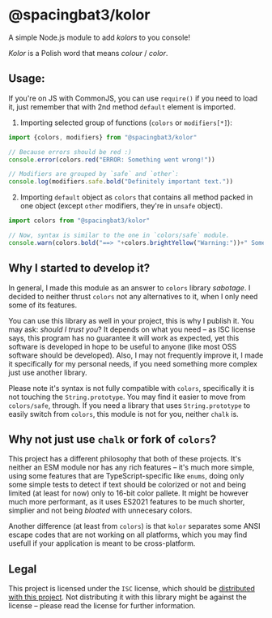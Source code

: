 # @spacingbat3/kolor

A simple Node.js module to add *kolors* to you console!

*Kolor* is a Polish word that means *colour* / *color*.

## Usage:

If you're on JS with CommonJS, you can use `require()` if you need to load it,
just remember that with 2nd method `default` element is imported.

1. Importing selected group of functions (`colors` or `modifiers[*]`):
```ts
import {colors, modifiers} from "@spacingbat3/kolor"

// Because errors should be red :)
console.error(colors.red("ERROR: Something went wrong!"))

// Modifiers are grouped by `safe` and `other`:
console.log(modifiers.safe.bold("Definitely important text."))
```

2. Importing `default` object as `colors` that contains all method packed in one
   object (except `other` modifiers, they're in `unsafe` object).
```ts
import colors from "@spacingbat3/kolor"

// Now, syntax is similar to the one in `colors/safe` module.
console.warn(colors.bold("==> "+colors.brightYellow("Warning:"))+" Something happened!")
```

## Why I started to develop it?

In general, I made this module as an answer to `colors` library *sabotage*. I
decided to neither thrust `colors` not any alternatives to it, when I only need
some of its features.

You can use this library as well in your project, this is why I publish it.
You may ask: *should I trust you*? It depends on what you need – as ISC license
says, this program has no guarantee it will work as expected, yet this software
is developed in hope to be useful to anyone (like most OSS software should be
developed). Also, I may not frequently improve it, I made it specifically for my
personal needs, if you need something more complex just use another library.

Please note it's syntax is not fully compatible with `colors`, specifically it
is not touching the `String.prototype`. You may find it easier to move from
`colors/safe`, through. If you need a library that uses `String.prototype` to
easily switch from `colors`, this module is not for you, neither `chalk` is.

## Why not just use `chalk` or fork of `colors`?

This project has a different philosophy that both of these projects. It's
neither an ESM module nor has any rich features – it's much more simple, using
some features that are TypeScript-specific like `enums`, doing only some simple
tests to detect if text should be colorized or not and being limited (at least
for now) only to 16-bit color pallete. It might be however much more performant,
as it uses ES2021 features to be much shorter, simplier and not being *bloated*
with unnecesary colors.

Another difference (at least from `colors`) is that `kolor` separates some
ANSI escape codes that are not working on all platforms, which you may find
usefull if your application is meant to be cross-platform.

## Legal

This project is licensed under the `ISC` license, which should be [distributed
with this project](./LICENSE "License of this software"). Not distributing it
with this library might be against the license – please read the license for
further information.